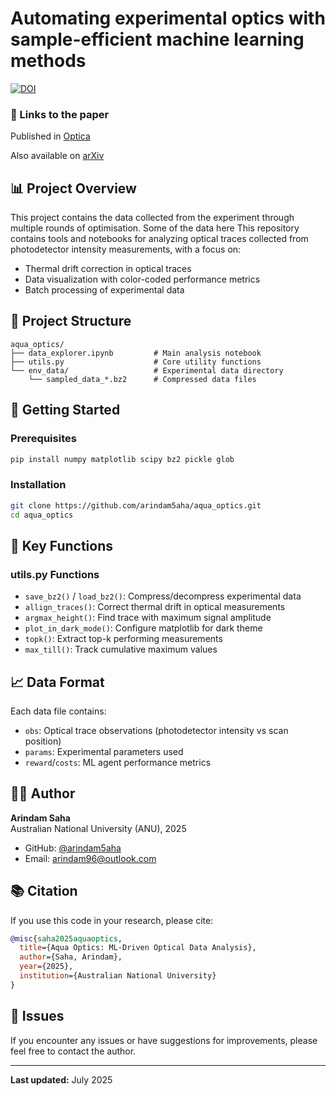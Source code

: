 # Automating experimental optics with sample-efficient machine learning methods

[![DOI](https://zenodo.org/badge/DOI/10.5281/zenodo.15800501.svg)](https://doi.org/10.5281/zenodo.15800501)

### 🔗 Links to the paper
Published in
[Optica](https://doi.org/10.1364/OPTICA.562734)

Also available on 
[arXiv](https://arxiv.org/abs/2503.14260)

## 📊 Project Overview
This project contains the data collected from the experiment through multiple rounds of optimisation. Some of the data here 
This repository contains tools and notebooks for analyzing optical traces collected from photodetector intensity measurements, with a focus on:

- Thermal drift correction in optical traces
- Data visualization with color-coded performance metrics
- Batch processing of experimental data


## 📁 Project Structure

```text
aqua_optics/
├── data_explorer.ipynb         # Main analysis notebook
├── utils.py                    # Core utility functions
└── env_data/                   # Experimental data directory
    └── sampled_data_*.bz2      # Compressed data files

```

## 🚀 Getting Started

### Prerequisites

```bash
pip install numpy matplotlib scipy bz2 pickle glob
```

### Installation

```bash
git clone https://github.com/arindam5aha/aqua_optics.git
cd aqua_optics
```

## 🔧 Key Functions

### utils.py Functions

- `save_bz2()` / `load_bz2()`: Compress/decompress experimental data
- `allign_traces()`: Correct thermal drift in optical measurements
- `argmax_height()`: Find trace with maximum signal amplitude
- `plot_in_dark_mode()`: Configure matplotlib for dark theme
- `topk()`: Extract top-k performing measurements
- `max_till()`: Track cumulative maximum values

## 📈 Data Format

Each data file contains:

- `obs`: Optical trace observations (photodetector intensity vs scan position)
- `params`: Experimental parameters used
- `reward`/`costs`: ML agent performance metrics


## 👨‍💻 Author

**Arindam Saha**  
Australian National University (ANU), 2025

- GitHub: [@arindam5aha](https://github.com/arindam5aha)
- Email: <arindam96@outlook.com>

## 📚 Citation

If you use this code in your research, please cite:

```bibtex
@misc{saha2025aquaoptics,
  title={Aqua Optics: ML-Driven Optical Data Analysis},
  author={Saha, Arindam},
  year={2025},
  institution={Australian National University}
}
```

## 🐛 Issues

If you encounter any issues or have suggestions for improvements, please feel free to contact the author.

---

**Last updated:** July 2025
